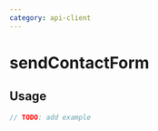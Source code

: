 ```yaml
---
category: api-client
---
```


# sendContactForm

<!-- PLACEHOLDER_DESCRIPTION -->

## Usage

```ts
// TODO: add example
```
